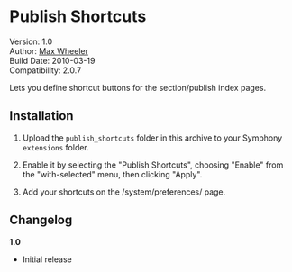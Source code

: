 # Publish Shortcuts #
 
Version: 1.0  
Author: [Max Wheeler](http://makenosound.com)  
Build Date: 2010-03-19  
Compatibility: 2.0.7

Lets you define shortcut buttons for the section/publish index pages.

## Installation ##
  
1. Upload the `publish_shortcuts` folder in this archive to your Symphony `extensions` folder.
 
2. Enable it by selecting the "Publish Shortcuts", choosing "Enable" from the "with-selected" menu, then clicking "Apply".
 
3. Add your shortcuts on the /system/preferences/ page.

## Changelog ##

**1.0**

* Initial release